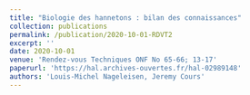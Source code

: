 ```yaml
---
title: "Biologie des hannetons : bilan des connaissances"
collection: publications
permalink: /publication/2020-10-01-RDVT2
excerpt: ''
date: 2020-10-01
venue: 'Rendez-vous Techniques ONF No 65-66; 13-17'
paperurl: 'https://hal.archives-ouvertes.fr/hal-02989148'
authors: 'Louis-Michel Nageleisen, Jeremy Cours'
---
```

